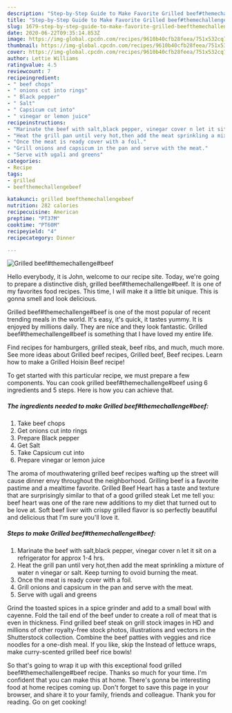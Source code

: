 ```yaml
---
description: "Step-by-Step Guide to Make Favorite Grilled beef#themechallenge#beef"
title: "Step-by-Step Guide to Make Favorite Grilled beef#themechallenge#beef"
slug: 1679-step-by-step-guide-to-make-favorite-grilled-beefthemechallengebeef
date: 2020-06-22T09:35:14.853Z
image: https://img-global.cpcdn.com/recipes/9610b40cfb28feea/751x532cq70/grilled-beefthemechallengebeef-recipe-main-photo.jpg
thumbnail: https://img-global.cpcdn.com/recipes/9610b40cfb28feea/751x532cq70/grilled-beefthemechallengebeef-recipe-main-photo.jpg
cover: https://img-global.cpcdn.com/recipes/9610b40cfb28feea/751x532cq70/grilled-beefthemechallengebeef-recipe-main-photo.jpg
author: Lettie Williams
ratingvalue: 4.5
reviewcount: 7
recipeingredient:
- " beef chops"
- " onions cut into rings"
- " Black pepper"
- " Salt"
- " Capsicum cut into"
- " vinegar or lemon juice"
recipeinstructions:
- "Marinate the beef with salt,black pepper, vinegar cover n let it sit on a refrigerator for approx 1-4 hrs."
- "Heat the grill pan until very hot,then add the meat sprinkling a mixture of water n vinegar or salt. Keep turning to ovoid burning the meat."
- "Once the meat is ready cover with a foil."
- "Grill onions and capsicum in the pan and serve with the meat."
- "Serve with ugali and greens"
categories:
- Recipe
tags:
- grilled
- beefthemechallengebeef

katakunci: grilled beefthemechallengebeef 
nutrition: 282 calories
recipecuisine: American
preptime: "PT37M"
cooktime: "PT60M"
recipeyield: "4"
recipecategory: Dinner

---
```



![Grilled beef#themechallenge#beef](https://img-global.cpcdn.com/recipes/9610b40cfb28feea/751x532cq70/grilled-beefthemechallengebeef-recipe-main-photo.jpg)

Hello everybody, it is John, welcome to our recipe site. Today, we're going to prepare a distinctive dish, grilled beef#themechallenge#beef. It is one of my favorites food recipes. This time, I will make it a little bit unique. This is gonna smell and look delicious.

Grilled beef#themechallenge#beef is one of the most popular of recent trending meals in the world. It's easy, it's quick, it tastes yummy. It is enjoyed by millions daily. They are nice and they look fantastic. Grilled beef#themechallenge#beef is something that I have loved my entire life.

Find recipes for hamburgers, grilled steak, beef ribs, and much, much more. See more ideas about Grilled beef recipes, Grilled beef, Beef recipes. Learn how to make a Grilled Hoisin Beef recipe!


To get started with this particular recipe, we must prepare a few components. You can cook grilled beef#themechallenge#beef using 6 ingredients and 5 steps. Here is how you can achieve that.

<!--inarticleads1-->

##### The ingredients needed to make Grilled beef#themechallenge#beef:

1. Take  beef chops
1. Get  onions cut into rings
1. Prepare  Black pepper
1. Get  Salt
1. Take  Capsicum cut into
1. Prepare  vinegar or lemon juice


The aroma of mouthwatering grilled beef recipes wafting up the street will cause dinner envy throughout the neighborhood. Grilling beef is a favorite pastime and a mealtime favorite. Grilled Beef Heart has a taste and texture that are surprisingly similar to that of a good grilled steak Let me tell you: beef heart was one of the rare new additions to my diet that turned out to be love at. Soft beef liver with crispy grilled flavor is so perfectly beautiful and delicious that I&#39;m sure you&#39;ll love it. 

<!--inarticleads2-->

##### Steps to make Grilled beef#themechallenge#beef:

1. Marinate the beef with salt,black pepper, vinegar cover n let it sit on a refrigerator for approx 1-4 hrs.
1. Heat the grill pan until very hot,then add the meat sprinkling a mixture of water n vinegar or salt. Keep turning to ovoid burning the meat.
1. Once the meat is ready cover with a foil.
1. Grill onions and capsicum in the pan and serve with the meat.
1. Serve with ugali and greens


Grind the toasted spices in a spice grinder and add to a small bowl with cayenne. Fold the tail end of the beef under to create a roll of meat that is even in thickness. Find grilled beef steak on grill stock images in HD and millions of other royalty-free stock photos, illustrations and vectors in the Shutterstock collection. Combine the beef patties with veggies and rice noodles for a one-dish meal. If you like, skip the Instead of lettuce wraps, make curry-scented grilled beef rice bowls! 

So that's going to wrap it up with this exceptional food grilled beef#themechallenge#beef recipe. Thanks so much for your time. I'm confident that you can make this at home. There's gonna be interesting food at home recipes coming up. Don't forget to save this page in your browser, and share it to your family, friends and colleague. Thank you for reading. Go on get cooking!
